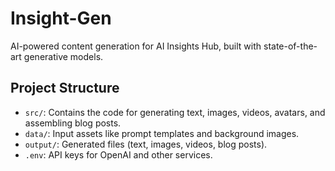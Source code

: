 # Insight-Gen

AI-powered content generation for AI Insights Hub, built with state-of-the-art generative models.

## Project Structure

- `src/`: Contains the code for generating text, images, videos, avatars, and assembling blog posts.
- `data/`: Input assets like prompt templates and background images.
- `output/`: Generated files (text, images, videos, blog posts).
- `.env`: API keys for OpenAI and other services.
